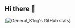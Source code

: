 ## Hi there 👋

<!--
**GeneralK1ng/GeneralK1ng** is a ✨ _special_ ✨ repository because its `README.md` (this file) appears on your GitHub profile.

Here are some ideas to get you started:

- 🔭 I’m currently working on ...
- 🌱 I’m currently learning ...
- 👯 I’m looking to collaborate on ...
- 🤔 I’m looking for help with ...
- 💬 Ask me about ...
- 📫 How to reach me: ...
- 😄 Pronouns: ...
- ⚡ Fun fact: ...
-->
[![General_K1ng's GitHub stats](https://github-readme-stats.vercel.app/api?username=GeneralK1ng&count_private=true&show_icons=true&theme=tokyonight)]
